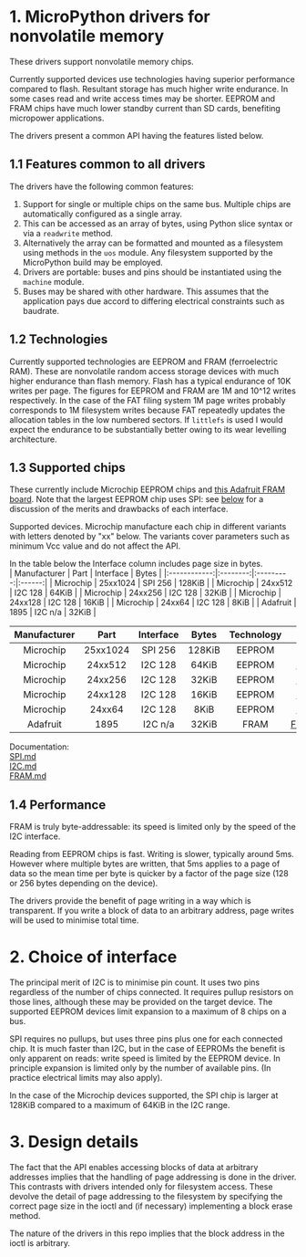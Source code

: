 # 1. MicroPython drivers for nonvolatile memory

These drivers support nonvolatile memory chips.

Currently supported devices use technologies having superior performance
compared to flash. Resultant storage has much higher write endurance. In some
cases read and write access times may be shorter. EEPROM and FRAM chips have
much lower standby current than SD cards, benefiting micropower applications.

The drivers present a common API having the features listed below.

## 1.1 Features common to all drivers

The drivers have the following common features:
 1. Support for single or multiple chips on the same bus. Multiple chips are
 automatically configured as a single array.
 2. This can be accessed as an array of bytes, using Python slice syntax or via
 a `readwrite` method.
 3. Alternatively the array can be formatted and mounted as a filesystem using
 methods in the `uos` module. Any filesystem supported by the MicroPython build
 may be employed.
 4. Drivers are portable: buses and pins should be instantiated using the
 `machine` module.
 5. Buses may be shared with other hardware. This assumes that the application
 pays due accord to differing electrical constraints such as baudrate.

## 1.2 Technologies

Currently supported technologies are EEPROM and FRAM (ferroelectric RAM). These
are nonvolatile random access storage devices with much higher endurance than
flash memory. Flash has a typical endurance of 10K writes per page. The figures
for EEPROM and FRAM are 1M and 10^12 writes respectively. In the case of the
FAT filing system 1M page writes probably corresponds to 1M filesystem writes
because FAT repeatedly updates the allocation tables in the low numbered
sectors. If `littlefs` is used I would expect the endurance to be substantially
better owing to its wear levelling architecture.

## 1.3 Supported chips

These currently include Microchip EEPROM chips and
[this Adafruit FRAM board](http://www.adafruit.com/product/1895). Note that the
largest EEPROM chip uses SPI: see [below](./README.md#2-choice-of-interface)
for a discussion of the merits and drawbacks of each interface.

Supported devices. Microchip manufacture each chip in different variants with
letters denoted by "xx" below. The variants cover parameters such as minimum
Vcc value and do not affect the API.

In the table below the Interface column includes page size in bytes.  
| Manufacturer | Part     | Interface | Bytes  |
|:------------:|:--------:|:---------:|:------:|
| Microchip    | 25xx1024 | SPI 256   | 128KiB |
| Microchip    | 24xx512  | I2C 128   |  64KiB |
| Microchip    | 24xx256  | I2C 128   |  32KiB |
| Microchip    | 24xx128  | I2C 128   |  16KiB |
| Microchip    | 24xx64   | I2C 128   |   8KiB |
| Adafruit     | 1895     | I2C n/a   |  32KiB |



| Manufacturer | Part     | Interface | Bytes  | Technology | Docs                      |
|:------------:|:--------:|:---------:|:------:|:----------:|:-------------------------:|
| Microchip    | 25xx1024 | SPI 256   | 128KiB |   EEPROM   | [SPI.md](./spi/SPI.md)    |
| Microchip    | 24xx512  | I2C 128   |  64KiB |   EEPROM   | [I2C.md](./i2c/I2C.md)    |
| Microchip    | 24xx256  | I2C 128   |  32KiB |   EEPROM   | [I2C.md](./i2c/I2C.md)    |
| Microchip    | 24xx128  | I2C 128   |  16KiB |   EEPROM   | [I2C.md](./i2c/I2C.md)    |
| Microchip    | 24xx64   | I2C 128   |   8KiB |   EEPROM   | [I2C.md](./i2c/I2C.md)    |
| Adafruit     | 1895     | I2C n/a   |  32KiB |   FRAM     | [FRAM.md](./fram/FRAM.md) |

Documentation:  
[SPI.md](./spi/SPI.md)  
[I2C.md](./i2c/I2C.md)  
[FRAM.md](./fram/FRAM.md)  

## 1.4 Performance

FRAM is truly byte-addressable: its speed is limited only by the speed of the
I2C interface.

Reading from EEPROM chips is fast. Writing is slower, typically around 5ms.
However where multiple bytes are written, that 5ms applies to a page of data so
the mean time per byte is quicker by a factor of the page size (128 or 256
bytes depending on the device).

The drivers provide the benefit of page writing in a way which is transparent.
If you write a block of data to an arbitrary address, page writes will be used
to minimise total time.

# 2. Choice of interface

The principal merit of I2C is to minimise pin count. It uses two pins
regardless of the number of chips connected. It requires pullup resistors on
those lines, although these may be provided on the target device. The
supported EEPROM devices limit expansion to a maximum of 8 chips on a bus.

SPI requires no pullups, but uses three pins plus one for each connected chip.
It is much faster than I2C, but in the case of EEPROMs the benefit is only
apparent on reads: write speed is limited by the EEPROM device. In principle
expansion is limited only by the number of available pins. (In practice
electrical limits may also apply).

In the case of the Microchip devices supported, the SPI chip is larger at
128KiB compared to a maximum of 64KiB in the I2C range.

# 3. Design details

The fact that the API enables accessing blocks of data at arbitrary addresses
implies that the handling of page addressing is done in the driver. This
contrasts with drivers intended only for filesystem access. These devolve the
detail of page addressing to the filesystem by specifying the correct page size
in the ioctl and (if necessary) implementing a block erase method.

The nature of the drivers in this repo implies that the block address in the
ioctl is arbitrary.
